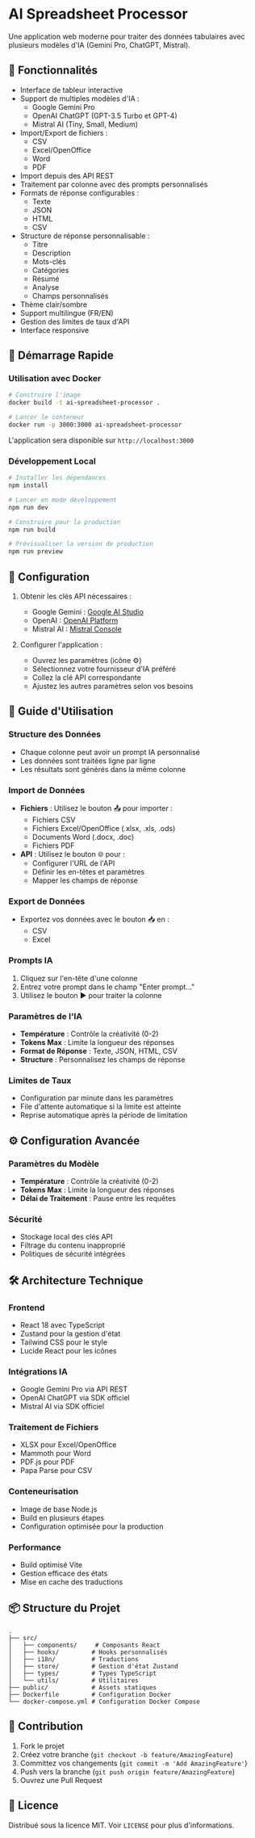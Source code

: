 # AI Spreadsheet Processor

Une application web moderne pour traiter des données tabulaires avec plusieurs modèles d'IA (Gemini Pro, ChatGPT, Mistral).

## 🌟 Fonctionnalités

- Interface de tableur interactive
- Support de multiples modèles d'IA :
  - Google Gemini Pro
  - OpenAI ChatGPT (GPT-3.5 Turbo et GPT-4)
  - Mistral AI (Tiny, Small, Medium)
- Import/Export de fichiers :
  - CSV
  - Excel/OpenOffice
  - Word
  - PDF
- Import depuis des API REST
- Traitement par colonne avec des prompts personnalisés
- Formats de réponse configurables :
  - Texte
  - JSON
  - HTML
  - CSV
- Structure de réponse personnalisable :
  - Titre
  - Description
  - Mots-clés
  - Catégories
  - Résumé
  - Analyse
  - Champs personnalisés
- Thème clair/sombre
- Support multilingue (FR/EN)
- Gestion des limites de taux d'API
- Interface responsive

## 🚀 Démarrage Rapide

### Utilisation avec Docker

```bash
# Construire l'image
docker build -t ai-spreadsheet-processor .

# Lancer le conteneur
docker run -p 3000:3000 ai-spreadsheet-processor
```

L'application sera disponible sur `http://localhost:3000`

### Développement Local

```bash
# Installer les dépendances
npm install

# Lancer en mode développement
npm run dev

# Construire pour la production
npm run build

# Prévisualiser la version de production
npm run preview
```

## 🔑 Configuration

1. Obtenir les clés API nécessaires :
   - Google Gemini : [Google AI Studio](https://makersuite.google.com/app/apikey)
   - OpenAI : [OpenAI Platform](https://platform.openai.com/api-keys)
   - Mistral AI : [Mistral Console](https://console.mistral.ai/api-keys/)

2. Configurer l'application :
   - Ouvrez les paramètres (icône ⚙️)
   - Sélectionnez votre fournisseur d'IA préféré
   - Collez la clé API correspondante
   - Ajustez les autres paramètres selon vos besoins

## 📝 Guide d'Utilisation

### Structure des Données
- Chaque colonne peut avoir un prompt IA personnalisé
- Les données sont traitées ligne par ligne
- Les résultats sont générés dans la même colonne

### Import de Données
- **Fichiers** : Utilisez le bouton 📤 pour importer :
  - Fichiers CSV
  - Fichiers Excel/OpenOffice (.xlsx, .xls, .ods)
  - Documents Word (.docx, .doc)
  - Fichiers PDF
- **API** : Utilisez le bouton 🌐 pour :
  - Configurer l'URL de l'API
  - Définir les en-têtes et paramètres
  - Mapper les champs de réponse

### Export de Données
- Exportez vos données avec le bouton 📥 en :
  - CSV
  - Excel

### Prompts IA
1. Cliquez sur l'en-tête d'une colonne
2. Entrez votre prompt dans le champ "Enter prompt..."
3. Utilisez le bouton ▶️ pour traiter la colonne

### Paramètres de l'IA
- **Température** : Contrôle la créativité (0-2)
- **Tokens Max** : Limite la longueur des réponses
- **Format de Réponse** : Texte, JSON, HTML, CSV
- **Structure** : Personnalisez les champs de réponse

### Limites de Taux
- Configuration par minute dans les paramètres
- File d'attente automatique si la limite est atteinte
- Reprise automatique après la période de limitation

## ⚙️ Configuration Avancée

### Paramètres du Modèle
- **Température** : Contrôle la créativité (0-2)
- **Tokens Max** : Limite la longueur des réponses
- **Délai de Traitement** : Pause entre les requêtes

### Sécurité
- Stockage local des clés API
- Filtrage du contenu inapproprié
- Politiques de sécurité intégrées

## 🛠️ Architecture Technique

### Frontend
- React 18 avec TypeScript
- Zustand pour la gestion d'état
- Tailwind CSS pour le style
- Lucide React pour les icônes

### Intégrations IA
- Google Gemini Pro via API REST
- OpenAI ChatGPT via SDK officiel
- Mistral AI via SDK officiel

### Traitement de Fichiers
- XLSX pour Excel/OpenOffice
- Mammoth pour Word
- PDF.js pour PDF
- Papa Parse pour CSV

### Conteneurisation
- Image de base Node.js
- Build en plusieurs étapes
- Configuration optimisée pour la production

### Performance
- Build optimisé Vite
- Gestion efficace des états
- Mise en cache des traductions

## 📦 Structure du Projet

```
.
├── src/
│   ├── components/     # Composants React
│   ├── hooks/         # Hooks personnalisés
│   ├── i18n/          # Traductions
│   ├── store/         # Gestion d'état Zustand
│   ├── types/         # Types TypeScript
│   └── utils/         # Utilitaires
├── public/            # Assets statiques
├── Dockerfile         # Configuration Docker
└── docker-compose.yml # Configuration Docker Compose
```

## 🤝 Contribution

1. Fork le projet
2. Créez votre branche (`git checkout -b feature/AmazingFeature`)
3. Committez vos changements (`git commit -m 'Add AmazingFeature'`)
4. Push vers la branche (`git push origin feature/AmazingFeature`)
5. Ouvrez une Pull Request

## 📄 Licence

Distribué sous la licence MIT. Voir `LICENSE` pour plus d'informations.